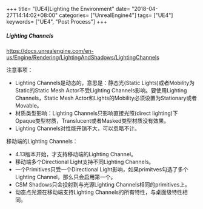 +++
title= "[UE4]Lighting the Environment"
date= "2018-04-27T14:14:02+08:00"
categories= ["UnrealEngine4"]
tags= ["UE4"]
keywords= ["UE4", "Post Process"]
+++

##### Lighting Channels
https://docs.unrealengine.com/en-us/Engine/Rendering/LightingAndShadows/LightingChannels

注意事项：

+ Lighting Channels是动态的，意思是：静态光(Static Lights)或者Mobility为Static的Static Mesh Actor不受Lighting Channels影响。要使用Lighting Channels，Static Mesh Actor和Lights的Mobility必须设置为Stationary或者Movable。
+ 材质类型影响：Lighting Channels只影响直接光照(direct lighting)下Opaque类型材质，Translucent或者Masked类型材质没有效果。
+ Lighting Channels对性能开销不大，可以忽略不计。

移动端的Lighting Channels：

+ 4.13版本开始，才支持移动端的Lighting Channel。
+ 移动端多个Directional Light支持不同Lighting Channels。
+ 一个Primitives只受一个Directional Light影响，如果primitves勾选了多个Lighting Channel，那么只会启用第一个。
+ CSM Shadows只会投射到与光源Lighting Channels相同的primitives上。
+ 动态点光源在移动端支持Lighting Channels的所有特性，与桌面级特性相同。